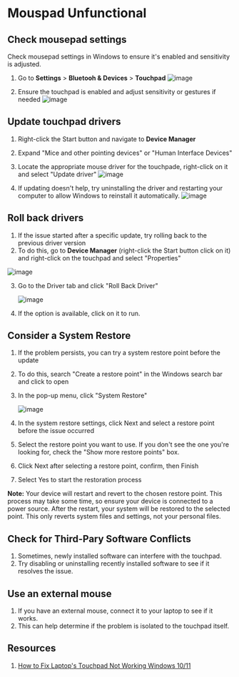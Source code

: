 # Mouspad Unfunctional

## Check mousepad settings 
Check mousepad settings in Windows to ensure it's enabled and sensitivity is adjusted.
1. Go to **Settings** > **Bluetooh & Devices** > **Touchpad**
   ![image](https://github.com/user-attachments/assets/3899dc5d-753a-4c40-9719-aab39612b723)

3. Ensure the touchpad is enabled and adjust sensitivity or gestures if needed
   ![image](https://github.com/user-attachments/assets/5babe5e3-55d0-4249-b33f-8943ecde54f8)


## Update touchpad drivers 
1. Right-click the Start button and navigate to **Device Manager**
2. Expand "Mice and other pointing devices" or "Human Interface Devices"
3. Locate the appropriate mouse driver for the touchpade, right-click on it and select "Update driver"
   ![image](https://github.com/user-attachments/assets/3b494fd5-b9d5-484a-95e4-3db9a1ed12cf)

5. If updating doesn't help, try uninstalling the driver and restarting your computer to allow Windows to reinstall it automatically.
   ![image](https://github.com/user-attachments/assets/7f6afccf-7680-4bc2-8cf7-de7a5a8b6797)


## Roll back drivers
1. If the issue started after a specific update, try rolling back to the previous driver version
2. To do this, go to **Device Manager** (right-click the Start button click on it) and right-click on the touchpad and select "Properties"

  ![image](https://github.com/user-attachments/assets/985d0467-492f-406c-8dac-9c7697159415)

3. Go to the Driver tab and click "Roll Back Driver"

   ![image](https://github.com/user-attachments/assets/3966f827-5050-4b12-bdbb-fe6f2a43dd64)

5. If the option is available, click on it to run.

## Consider a System Restore 
1. If the problem persists, you can try a system restore point before the update
2. To do this, search "Create a restore point" in the Windows search bar and click to open
3. In the pop-up menu, click "System Restore"
   
   ![image](https://github.com/user-attachments/assets/b66b6552-898b-4fb5-a278-b8424b20224b)

5. In the system restore settings, click Next and select a restore point before the issue occurred
6. Select the restore point you want to use. If you don't see the one you're looking for, check the "Show more restore points" box.
7. Click Next after selecting a restore point, confirm, then Finish
8. Select Yes to start the restoration process

**Note:** Your device will restart and revert to the chosen restore point. This process may take some time, so ensure your device is connected to a power source. After the restart, your system will be restored to the selected point. This only reverts system files and settings, not your personal files. 
 

## Check for Third-Pary Software Conflicts 
1. Sometimes, newly installed software can interfere with the touchpad.
2. Try disabling or uninstalling recently installed software to see if it resolves the issue.

## Use an external mouse 
1. If you have an external mouse, connect it to your laptop to see if it works.
2. This can help determine if the problem is isolated to the touchpad itself.

## Resources
1. [How to Fix Laptop's Touchpad Not Working Windows 10/11](https://youtu.be/jA4WmVv-p78?si=oxQ8sX8MvyT4C_fC)
